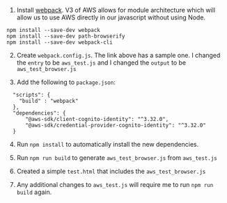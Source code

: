 1. Install [webpack](https://docs.aws.amazon.com/sdk-for-javascript/v3/developer-guide/webpack.html).  V3 of AWS allows for module architecture which will allow us to use AWS directly in our javascript without using Node.

```
npm install --save-dev webpack
npm install --save-dev path-browserify
npm install --save-dev webpack-cli
```

2. Create `webpack.config.js`.  The link above has a sample one.  I changed the `entry` to be `aws_test.js` and I changed the `output` to be `aws_test_browser.js`

3. Add the following to `package.json`:

```
  "scripts": {
    "build" : "webpack"
  },
  "dependencies": {
      "@aws-sdk/client-cognito-identity": "^3.32.0",
      "@aws-sdk/credential-provider-cognito-identity": "^3.32.0"
  }
```

4. Run `npm install` to automatically install the new dependencies.

5. Run `npm run build` to generate `aws_test_browser.js` from `aws_test.js`

6. Created a simple `test.html` that includes the `aws_test_browser.js`

7. Any additional changes to `aws_test.js` will require me to run `npm run build` again.